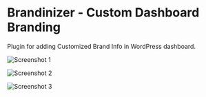 # Brandinizer - Custom Dashboard Branding
Plugin for adding Customized Brand Info in WordPress dashboard.

![Screenshot 1](https://i.imgur.com/TYOoSBG.png)

![Screenshot 2](https://i.imgur.com/EHJnQnZ.png)

![Screenshot 3](https://i.imgur.com/PoJsTqH.png)

